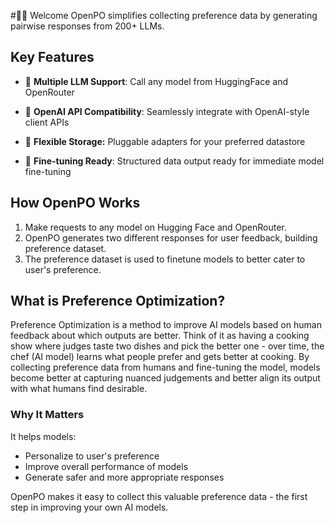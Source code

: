#👋🏻 Welcome
OpenPO simplifies collecting preference data by generating pairwise responses from 200+ LLMs.

## Key Features

- 🔌 **Multiple LLM Support**: Call any model from HuggingFace and OpenRouter

- 🤝 **OpenAI API Compatibility**: Seamlessly integrate with OpenAI-style client APIs

- 💾 **Flexible Storage:** Pluggable adapters for your preferred datastore

- 🎯 **Fine-tuning Ready**: Structured data output ready for immediate model fine-tuning


## How OpenPO Works
1. Make requests to any model on Hugging Face and OpenRouter.
2. OpenPO generates two different responses for user feedback, building preference dataset.
3. The preference dataset is used to finetune models to better cater to user's preference.

## What is Preference Optimization?
Preference Optimization is a method to improve AI models based on human feedback about which outputs are better. Think of it as having a cooking show where judges taste two dishes and pick the better one - over time, the chef (AI model) learns what people prefer and gets better at cooking. By collecting preference data from humans and fine-tuning the model, models become better at capturing nuanced judgements and better align its output with what humans find desirable.

### Why It Matters
It helps models:

- Personalize to user's preference
- Improve overall performance of models
- Generate safer and more appropriate responses


OpenPO makes it easy to collect this valuable preference data - the first step in improving your own AI models.

